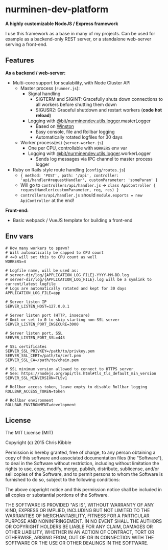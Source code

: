 # nurminen-dev-platform

**A highly customizable NodeJS / Express framework**

I use this framework as a base in many of my projects. Can be used for example as a backend-only REST server, or a standalone web-server serving a front-end.

## Features

**As a backend / web-server:**
- Multi-core support for scalability, with Node Cluster API
  - Master process (`runner.js`):
    - Signal handling
      - SIGTERM and SIGINT: Gracefully shuts down connections to all workers before shutting them down
      - SIGUSR2: Graceful shutdown and restart workers (**code hot reload**)
    - Logging with [@bit/nurminendev.utils.logger](https://bit.dev/nurminendev/utils/logger).masterLogger
      - Based on [Winston](https://www.npmjs.com/package/winston)
      - Easy console, file and Rollbar logging
      - Automatically rotated logfiles for 30 days
  - Worker process(es) (`server-worker.js`)
    - One per CPU, controllable with `WORKERS` env var
    - Logging with [@bit/nurminendev.utils.logger](https://bit.dev/nurminendev/utils/logger).workerLogger
      - Sends log messages via IPC channel to master process logger
- Ruby on Rails style route handling (`config/routes.js`)
  - `{ method: 'POST', path: '/api', controller: 'api/handler#requestHandler', customParameter: 'someParam' }`
  - Will go to `controllers/api/handler.js` -> `class ApiController { requestHandler(customParameter, req, res) }`
  - `controllers/api/handler.js` should `module.exports = new ApiController` at the end!

**Front-end:**
- Basic webpack / VueJS template for building a front-end

## Env vars

```
# How many workers to spawn?
# Will automatically be capped to CPU count
# <=0 will set this to CPU count as well
WORKERS=4

# Logfile name, will be used as:
# server-dir/log/{APPLICATION_LOG_FILE}-YYYY-MM-DD.log
# server-dir/log/{APPLICATION_LOG_FILE}.log will be a symlink to current/latest logfile
# Logs are automatically rotated and kept for 30 days
APPLICATION_LOG_FILE=app

# Server listen IP
SERVER_LISTEN_HOST=127.0.0.1

# Server listen port (HTTP, insecure)
# Omit or set to 0 to skip starting non-SSL server
SERVER_LISTEN_PORT_INSECURE=3000

# Server listen port, SSL
SERVER_LISTEN_PORT_SSL=443

# SSL certificates
SERVER_SSL_PRIVKEY=/path/to/privkey.pem
SERVER_SSL_CERT=/path/to/cert.pem
SERVER_SSL_CA=/path/to/chain.pem

# SSL minimum version allowed to connect to HTTPS server
# See: https://nodejs.org/api/tls.html#tls_tls_default_min_version
SERVER_SSL_MINVERSION=TLSv1

# Rollbar access token, leave empty to disable Rollbar logging
ROLLBAR_ACCESS_TOKEN=token

# Rollbar environment
ROLLBAR_ENVIRONMENT=development
```

## License
 
The MIT License (MIT)

Copyright (c) 2015 Chris Kibble

Permission is hereby granted, free of charge, to any person obtaining a copy of this software and associated documentation files (the "Software"), to deal in the Software without restriction, including without limitation the rights to use, copy, modify, merge, publish, distribute, sublicense, and/or sell copies of the Software, and to permit persons to whom the Software is furnished to do so, subject to the following conditions:

The above copyright notice and this permission notice shall be included in all copies or substantial portions of the Software.

THE SOFTWARE IS PROVIDED "AS IS", WITHOUT WARRANTY OF ANY KIND, EXPRESS OR IMPLIED, INCLUDING BUT NOT LIMITED TO THE WARRANTIES OF MERCHANTABILITY, FITNESS FOR A PARTICULAR PURPOSE AND NONINFRINGEMENT. IN NO EVENT SHALL THE AUTHORS OR COPYRIGHT HOLDERS BE LIABLE FOR ANY CLAIM, DAMAGES OR OTHER LIABILITY, WHETHER IN AN ACTION OF CONTRACT, TORT OR OTHERWISE, ARISING FROM, OUT OF OR IN CONNECTION WITH THE SOFTWARE OR THE USE OR OTHER DEALINGS IN THE SOFTWARE.